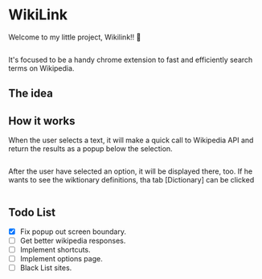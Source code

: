 # WikiLink
Welcome to my little project, Wikilink!! 🖖

 <p align="center">
 <img src="https://github.com/g-nogueira/WikiLink/blob/master/public/images/icon01/01wikilink128.png?raw=true" alt="">
 </p>

It's focused to be a handy chrome extension to fast and efficiently search terms on Wikipedia.

## The idea

## How it works
When the user selects a text, it will make a quick call to Wikipedia API and return the results as a popup below the selection.

 <p align="center">
    <img style="max-width: 50%;" src="https://github.com/g-nogueira/WikiLink/blob/master/public/images/readme/popup-demo.svg" alt="">
 </p>
 
After the user have selected an option, it will be displayed there, too. If he wants to see the wiktionary definitions, tha tab [Dictionary] can be clicked

 <div align="center" style="display: inline-flex;">
    <img src="https://github.com/g-nogueira/WikiLink/blob/master/public/images/readme/Wikipedia-Info.png" alt="">
    <img src="https://github.com/g-nogueira/WikiLink/blob/master/public/images/readme/Dictionary-info.png" alt="">
 </div>


 

## Todo List
- [x] Fix popup out screen boundary.
- [ ] Get better wikipedia responses.
- [ ] Implement shortcuts.
- [ ] Implement options page.
- [ ] Black List sites.